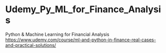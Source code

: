# Udemy_Py_ML_for_Finance_Analysis
Python &amp; Machine Learning for Financial Analysis
https://www.udemy.com/course/ml-and-python-in-finance-real-cases-and-practical-solutions/

